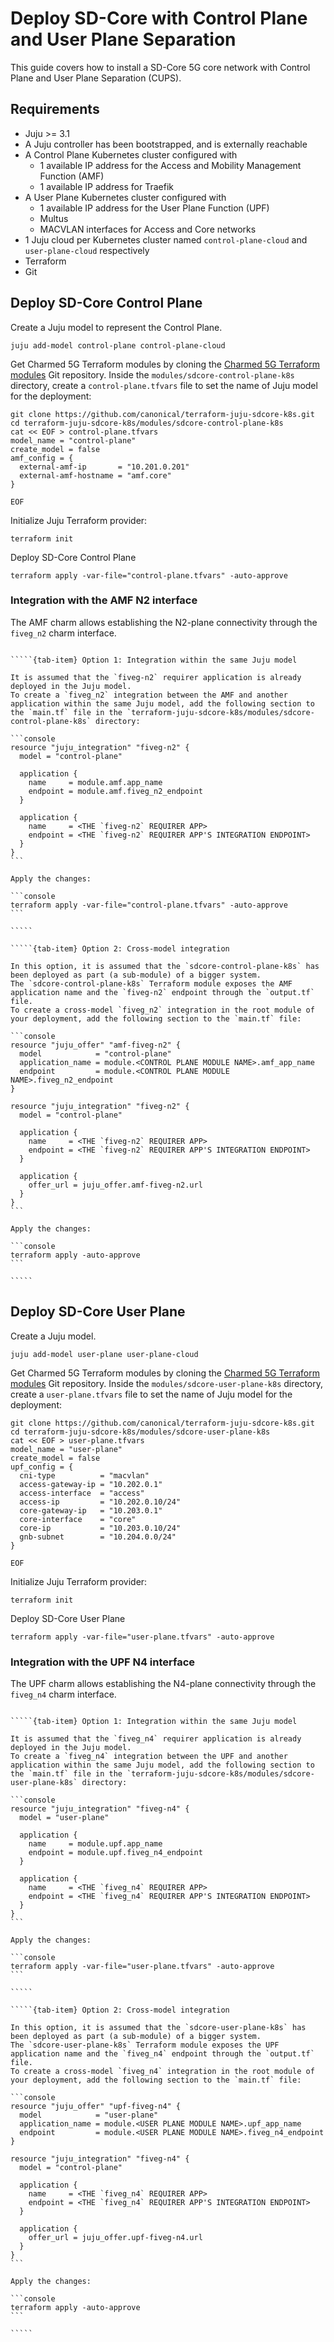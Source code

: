 # Deploy SD-Core with Control Plane and User Plane Separation

This guide covers how to install a SD-Core 5G core network with Control Plane and User Plane Separation (CUPS).

## Requirements

- Juju >= 3.1
- A Juju controller has been bootstrapped, and is externally reachable
- A Control Plane Kubernetes cluster configured with
  - 1 available IP address for the Access and Mobility Management Function (AMF)
  - 1 available IP address for Traefik
- A User Plane Kubernetes cluster configured with
  - 1 available IP address for the User Plane Function (UPF)
  - Multus
  - MACVLAN interfaces for Access and Core networks
- 1 Juju cloud per Kubernetes cluster named `control-plane-cloud` and `user-plane-cloud` respectively
- Terraform
- Git

## Deploy SD-Core Control Plane

Create a Juju model to represent the Control Plane.

```console
juju add-model control-plane control-plane-cloud
```

Get Charmed 5G Terraform modules by cloning the [Charmed 5G Terraform modules][Charmed 5G Terraform modules] Git repository.
Inside the `modules/sdcore-control-plane-k8s` directory, create a `control-plane.tfvars` file to set the name of Juju model for the deployment:

```console
git clone https://github.com/canonical/terraform-juju-sdcore-k8s.git
cd terraform-juju-sdcore-k8s/modules/sdcore-control-plane-k8s
cat << EOF > control-plane.tfvars
model_name = "control-plane"
create_model = false
amf_config = {
  external-amf-ip       = "10.201.0.201"
  external-amf-hostname = "amf.core"
}

EOF
```

Initialize Juju Terraform provider:

```console
terraform init
```

Deploy SD-Core Control Plane

```console
terraform apply -var-file="control-plane.tfvars" -auto-approve
```

### Integration with the AMF N2 interface

The AMF charm allows establishing the N2-plane connectivity through the `fiveg_n2` charm interface.

``````{tab-set}

`````{tab-item} Option 1: Integration within the same Juju model

It is assumed that the `fiveg-n2` requirer application is already deployed in the Juju model.
To create a `fiveg_n2` integration between the AMF and another application within the same Juju model, add the following section to the `main.tf` file in the `terraform-juju-sdcore-k8s/modules/sdcore-control-plane-k8s` directory:

```console
resource "juju_integration" "fiveg-n2" {
  model = "control-plane"

  application {
    name     = module.amf.app_name
    endpoint = module.amf.fiveg_n2_endpoint
  }

  application {
    name     = <THE `fiveg-n2` REQUIRER APP>
    endpoint = <THE `fiveg-n2` REQUIRER APP'S INTEGRATION ENDPOINT>
  }
}
```

Apply the changes:

```console
terraform apply -var-file="control-plane.tfvars" -auto-approve
```

`````

`````{tab-item} Option 2: Cross-model integration

In this option, it is assumed that the `sdcore-control-plane-k8s` has been deployed as part (a sub-module) of a bigger system.
The `sdcore-control-plane-k8s` Terraform module exposes the AMF application name and the `fiveg-n2` endpoint through the `output.tf` file.
To create a cross-model `fiveg_n2` integration in the root module of your deployment, add the following section to the `main.tf` file:

```console
resource "juju_offer" "amf-fiveg-n2" {
  model            = "control-plane"
  application_name = module.<CONTROL PLANE MODULE NAME>.amf_app_name
  endpoint         = module.<CONTROL PLANE MODULE NAME>.fiveg_n2_endpoint
}

resource "juju_integration" "fiveg-n2" {
  model = "control-plane"

  application {
    name     = <THE `fiveg-n2` REQUIRER APP>
    endpoint = <THE `fiveg-n2` REQUIRER APP'S INTEGRATION ENDPOINT>
  }

  application {
    offer_url = juju_offer.amf-fiveg-n2.url
  }
}
```

Apply the changes:

```console
terraform apply -auto-approve
```

`````

``````

## Deploy SD-Core User Plane

Create a Juju model.

```console
juju add-model user-plane user-plane-cloud
```

Get Charmed 5G Terraform modules by cloning the [Charmed 5G Terraform modules][Charmed 5G Terraform modules] Git repository.
Inside the `modules/sdcore-user-plane-k8s` directory, create a `user-plane.tfvars` file to set the name of Juju model for the deployment:

```console
git clone https://github.com/canonical/terraform-juju-sdcore-k8s.git
cd terraform-juju-sdcore-k8s/modules/sdcore-user-plane-k8s
cat << EOF > user-plane.tfvars
model_name = "user-plane"
create_model = false
upf_config = {
  cni-type          = "macvlan"
  access-gateway-ip = "10.202.0.1"
  access-interface  = "access"
  access-ip         = "10.202.0.10/24"
  core-gateway-ip   = "10.203.0.1"
  core-interface    = "core"
  core-ip           = "10.203.0.10/24"
  gnb-subnet        = "10.204.0.0/24"
}

EOF
```

Initialize Juju Terraform provider:

```console
terraform init
```

Deploy SD-Core User Plane

```console
terraform apply -var-file="user-plane.tfvars" -auto-approve
```

### Integration with the UPF N4 interface

The UPF charm allows establishing the N4-plane connectivity through the `fiveg_n4` charm interface.

``````{tab-set}

`````{tab-item} Option 1: Integration within the same Juju model

It is assumed that the `fiveg_n4` requirer application is already deployed in the Juju model.
To create a `fiveg_n4` integration between the UPF and another application within the same Juju model, add the following section to the `main.tf` file in the `terraform-juju-sdcore-k8s/modules/sdcore-user-plane-k8s` directory:

```console
resource "juju_integration" "fiveg-n4" {
  model = "user-plane"

  application {
    name     = module.upf.app_name
    endpoint = module.upf.fiveg_n4_endpoint
  }

  application {
    name     = <THE `fiveg_n4` REQUIRER APP>
    endpoint = <THE `fiveg_n4` REQUIRER APP'S INTEGRATION ENDPOINT>
  }
}
```

Apply the changes:

```console
terraform apply -var-file="user-plane.tfvars" -auto-approve
```

`````

`````{tab-item} Option 2: Cross-model integration

In this option, it is assumed that the `sdcore-user-plane-k8s` has been deployed as part (a sub-module) of a bigger system.
The `sdcore-user-plane-k8s` Terraform module exposes the UPF application name and the `fiveg_n4` endpoint through the `output.tf` file.
To create a cross-model `fiveg_n4` integration in the root module of your deployment, add the following section to the `main.tf` file:

```console
resource "juju_offer" "upf-fiveg-n4" {
  model            = "user-plane"
  application_name = module.<USER PLANE MODULE NAME>.upf_app_name
  endpoint         = module.<USER PLANE MODULE NAME>.fiveg_n4_endpoint
}

resource "juju_integration" "fiveg-n4" {
  model = "control-plane"

  application {
    name     = <THE `fiveg_n4` REQUIRER APP>
    endpoint = <THE `fiveg_n4` REQUIRER APP'S INTEGRATION ENDPOINT>
  }

  application {
    offer_url = juju_offer.upf-fiveg-n4.url
  }
}
```

Apply the changes:

```console
terraform apply -auto-approve
```

`````

``````

[Charmed 5G Terraform modules]: https://github.com/canonical/terraform-juju-sdcore-k8s
